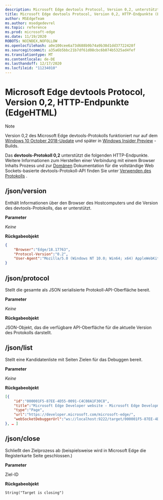 ```yaml
---
description: Microsoft Edge devtools Protocol, Version 0,2, unterstützt die folgenden HTTP-Endpunkte.
title: Microsoft Edge devtools Protocol, Version 0,2, HTTP-Endpunkte (EdgeHTML)
author: MSEdgeTeam
ms.author: msedgedevrel
ms.topic: reference
ms.prod: microsoft-edge
ms.date: 11/19/2020
ROBOTS: NOINDEX,NOFOLLOW
ms.openlocfilehash: a0e100cee6a73d688b9b74a9b38d1dd37722428f
ms.sourcegitcommit: a35a6b5bbc21b7df61d08cbc6b074b5325ad4fef
ms.translationtype: MT
ms.contentlocale: de-DE
ms.lasthandoff: 12/17/2020
ms.locfileid: "11234010"
---
```

# Microsoft Edge devtools Protocol, Version 0,2, HTTP-Endpunkte (EdgeHTML)  

> [!NOTE]
> Version 0,2 des Microsoft Edge devtools-Protokolls funktioniert nur auf dem [Windows 10 October 2018-Update]() und später in [Windows Insider Preview](https://insider.windows.com/en-us/getting-started/) -Builds.

Das **devtools-Protokoll 0,2** unterstützt die folgenden HTTP-Endpunkte. Weitere Informationen zum Herstellen einer Verbindung mit einem Browser Inhalts Prozess und zur [Domänen](domains/index.md) Dokumentation für die vollständige Web Sockets-basierte devtools-Protokoll-API finden Sie unter [Verwenden des Protokolls](../index.md#using-the-protocol) .

## /json/version
Enthält Informationen über den Browser des Hostcomputers und die Version des devtools-Protokolls, das er unterstützt.

**Parameter**

*Keine*

**Rückgabeobjekt**

```json
{
    "Browser":"Edge/18.17763",
    "Protocol-Version":"0.2",
    "User-Agent":"Mozilla/5.0 (Windows NT 10.0; Win64; x64) AppleWebKit/537.36 (KHTML, like Gecko) Chrome/64.0.3282.140 Safari/537.36 Edge/18.17763"
}
```

## /json/protocol

Stellt die gesamte als JSON serialisierte Protokoll-API-Oberfläche bereit.

**Parameter**

*Keine*

**Rückgabeobjekt**

JSON-Objekt, das die verfügbare API-Oberfläche für die aktuelle Version des Protokolls darstellt.

## /json/list

Stellt eine Kandidatenliste mit Seiten Zielen für das Debuggen bereit.

**Parameter**

*Keine*

**Rückgabeobjekt**

```json
[{
    "id":"000001F5-87EE-4D55-0091-C4C08A1F30C8",
    "title":"Microsoft Edge Developer website - Microsoft Edge Development",
    "type":"Page",
    "url":"https://developer.microsoft.com/microsoft-edge/",
    "webSocketDebuggerUrl":"ws://localhost:9222/target/000001F5-87EE-4D55-0091-C4C08A1F30C8"
}, … ]
```

## /json/close

Schließt den Zielprozess ab (beispielsweise wird in Microsoft Edge die Registerkarte Seite geschlossen.)

**Parameter**

Ziel-ID 

**Rückgabeobjekt**

```
String("Target is closing")
```
